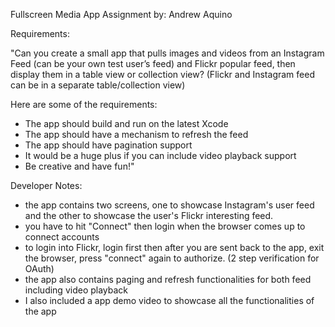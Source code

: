 
Fullscreen Media App Assignment
by: Andrew Aquino

Requirements:

"Can you create a small app that pulls images and videos from an Instagram Feed (can be your own test user’s feed) and Flickr popular feed, then display them in a table view or collection view? (Flickr and Instagram feed can be in a separate table/collection view)

Here are some of the requirements:
- The app should build and run on the latest Xcode
- The app should have a mechanism to refresh the feed
- The app should have pagination support
- It would be a huge plus if you can include video playback support
- Be creative and have fun!"

Developer Notes:

* the app contains two screens, one to showcase Instagram's user feed and the other to showcase the user's Flickr interesting feed. 
* you have to hit "Connect" then login when the browser comes up to connect accounts
* to login into Flickr, login first then after you are sent back to the app, exit the browser, press "connect" again to authorize. (2 step verification for OAuth)
* the app also contains paging and refresh functionalities for both feed including video playback
* I also included a app demo video to showcase all the functionalities of the app

